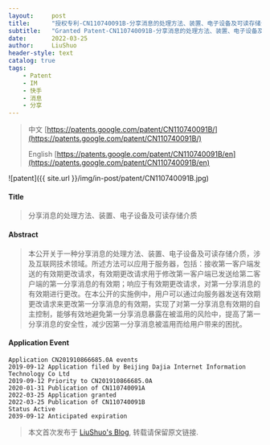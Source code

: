 ```yaml
---
layout:     post
title:      "授权专利-CN110740091B-分享消息的处理方法、装置、电子设备及可读存储介质"
subtitle:   "Granted Patent-CN110740091B-分享消息的处理方法、装置、电子设备及可读存储介质"
date:       2022-03-25
author:     LiuShuo
header-style: text
catalog: true
tags:
    - Patent
    - IM
    - 快手
    - 消息
    - 分享
---
```

> 中文 [https://patents.google.com/patent/CN110740091B/](https://patents.google.com/patent/CN110740091B/)
>
> English [https://patents.google.com/patent/CN110740091B/en](https://patents.google.com/patent/CN110740091B/en)

![patent]({{ site.url }}/img/in-post/patent/CN110740091B.jpg)
#### Title
> 分享消息的处理方法、装置、电子设备及可读存储介质









#### Abstract
> 本公开关于一种分享消息的处理方法、装置、电子设备及可读存储介质，涉及互联网技术领域。所述方法可以应用于服务器，包括：接收第一客户端发送的有效期更改请求，有效期更改请求用于修改第一客户端已发送给第二客户端的第一分享消息的有效期；响应于有效期更改请求，对第一分享消息的有效期进行更改。在本公开的实施例中，用户可以通过向服务器发送有效期更改请求来更改第一分享消息的有效期，实现了对第一分享消息有效期的自主控制，能够有效地避免第一分享消息暴露在被滥用的风险中，提高了第一分享消息的安全性，减少因第一分享消息被滥用而给用户带来的困扰。









#### Application Event
```
Application CN201910866685.0A events 
2019-09-12 Application filed by Beijing Dajia Internet Information Technology Co Ltd
2019-09-12 Priority to CN201910866685.0A
2020-01-31 Publication of CN110740091A
2022-03-25 Application granted
2022-03-25 Publication of CN110740091B
Status Active
2039-09-12 Anticipated expiration
```
> 本文首次发布于 [LiuShuo's Blog](https://liushuo.me), 
转载请保留原文链接.
